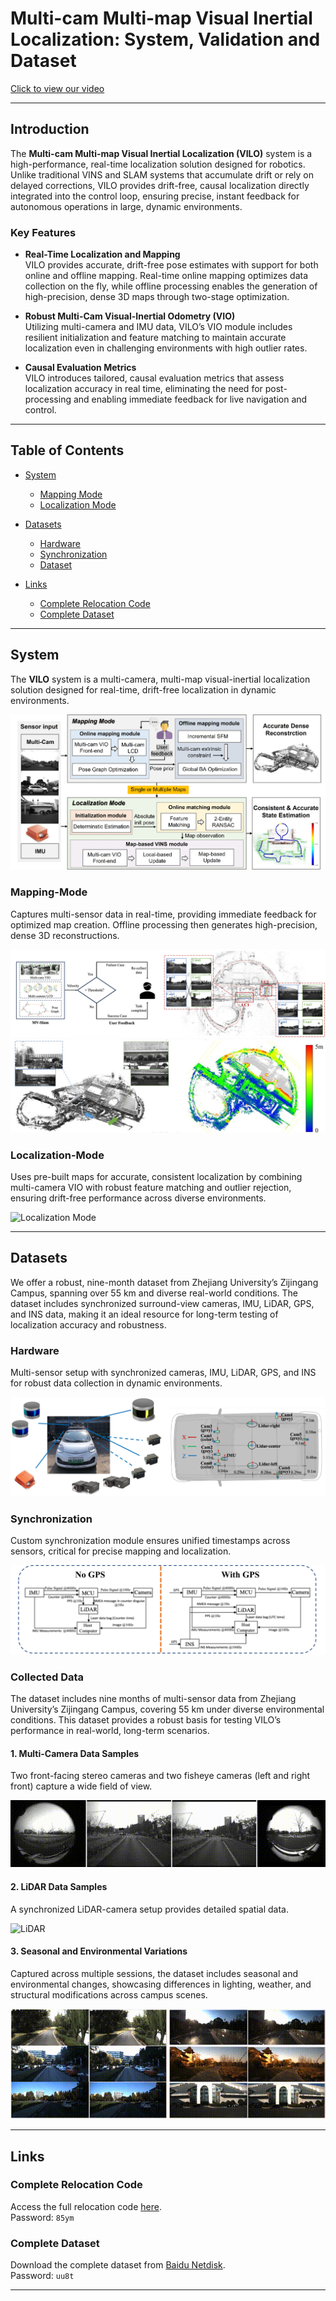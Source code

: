 # Multi-cam Multi-map Visual Inertial Localization: System, Validation and Dataset

<!-- ![Multi-cam Multi-map Visual Inertial Localization: System, Validation and Dataset](./figs/video.png) -->
[Click to view our video](https://www.bilibili.com/video/BV1bZ1sYgERL)


<!-- ---

## Introduction

The **Multi-cam Multi-map Visual Inertial Localization (VILO)** system is a high-performance, real-time localization solution tailored for robotics. Unlike traditional VINS and SLAM systems that either accumulate drift over time or rely on delayed corrections, VILO offers drift-free, causal localization directly integrated into the control loop, ensuring precise, instant feedback for autonomous operations. Additionally, VILO introduces **multiple metrics for performance evaluation**, allowing thorough assessment of real-time accuracy and robustness across varied conditions.

Alongside the system, we provide a **comprehensive dataset**, featuring nine months of multi-sensor data collected at Zhejiang University’s Zijingang Campus. This dataset, covering over 55 km in diverse conditions, includes synchronized surround-view cameras, IMU, LiDAR, GPS, and INS data, creating an ideal resource for testing localization in real-world scenarios.

---

### Features
- **Real-Time Localization and Mapping**
  Provides drift-free, real-time pose estimates and supports both online data collection and offline high-precision 3D mapping, ideal for large-scale, dynamic environments.

- **Robust Multi-Cam VIO**
  Integrates multi-camera and IMU data with resilient initialization and feature matching to ensure accurate localization even under challenging conditions with high outlier rates.

- **Causal Evaluation Metrics**  
  Tailored causal metrics assess localization accuracy in real-time without post-processing, offering relevant feedback for live navigation and control applications.

- **Comprehensive Dataset**  
  Nine-month dataset from Zhejiang University’s campus, featuring over 55 km of synchronized multi-sensor data, ideal for testing long-term localization accuracy and robustness in real-world conditions.

--- -->

---
## Introduction

The **Multi-cam Multi-map Visual Inertial Localization (VILO)** system is a high-performance, real-time localization solution designed for robotics. Unlike traditional VINS and SLAM systems that accumulate drift or rely on delayed corrections, VILO provides drift-free, causal localization directly integrated into the control loop, ensuring precise, instant feedback for autonomous operations in large, dynamic environments.

### Key Features

- **Real-Time Localization and Mapping**  
  VILO provides accurate, drift-free pose estimates with support for both online and offline mapping. Real-time online mapping optimizes data collection on the fly, while offline processing enables the generation of high-precision, dense 3D maps through two-stage optimization.

- **Robust Multi-Cam Visual-Inertial Odometry (VIO)**  
  Utilizing multi-camera and IMU data, VILO’s VIO module includes resilient initialization and feature matching to maintain accurate localization even in challenging environments with high outlier rates.

- **Causal Evaluation Metrics**  
  VILO introduces tailored, causal evaluation metrics that assess localization accuracy in real time, eliminating the need for post-processing and enabling immediate feedback for live navigation and control.

---

## Table of Contents

- [System](#system)
  - [Mapping Mode](#Mapping-Mode)
  - [Localization Mode](#Localization-Mode)

- [Datasets](#Datasets)
  - [Hardware](#hardware)
  - [Synchronization](#synchronization)
  - [Dataset](#dataset)

- [Links](#links)
  - [Complete Relocation Code](#complete-relocation-code)
  - [Complete Dataset](#complete-dataset)

---

## System

The **VILO** system is a multi-camera, multi-map visual-inertial localization solution designed for real-time, drift-free localization in dynamic environments.

![System Architecture](./figs/system_overview.jpg)

### Mapping-Mode
Captures multi-sensor data in real-time, providing immediate feedback for optimized map creation. Offline processing then generates high-precision, dense 3D reconstructions.

![Mapping Mode](./figs/mapping.jpg)
![Mapping Mode](./figs/mapping_result.jpg)

### Localization-Mode
Uses pre-built maps for accurate, consistent localization by combining multi-camera VIO with robust feature matching and outlier rejection, ensuring drift-free performance across diverse environments.

![Localization Mode](./figs/4X_Localization_Mode_part_gif.gif)

---

## Datasets

We offer a robust, nine-month dataset from Zhejiang University’s Zijingang Campus, spanning over 55 km and diverse real-world conditions. The dataset includes synchronized surround-view cameras, IMU, LiDAR, GPS, and INS data, making it an ideal resource for long-term testing of localization accuracy and robustness.

### Hardware

Multi-sensor setup with synchronized cameras, IMU, LiDAR, GPS, and INS for robust data collection in dynamic environments.

![Hardware Setup](./figs/hardware.jpg)

### Synchronization

Custom synchronization module ensures unified timestamps across sensors, critical for precise mapping and localization.

![Synchronization Process](./figs/sync.jpg)

### Collected Data

The dataset includes nine months of multi-sensor data from Zhejiang University’s Zijingang Campus, covering 55 km under diverse environmental conditions. This dataset provides a robust basis for testing VILO’s performance in real-world, long-term scenarios.

#### 1. Multi-Camera Data Samples

Two front-facing stereo cameras and two fisheye cameras (left and right front) capture a wide field of view.

![Multi-Camera](./figs/dataset_4cam_gif.gif)

#### 2. LiDAR Data Samples

A synchronized LiDAR-camera setup provides detailed spatial data.

![LiDAR](./figs/dataset_lidar_gif.gif)

#### 3. Seasonal and Environmental Variations

Captured across multiple sessions, the dataset includes seasonal and environmental changes, showcasing differences in lighting, weather, and structural modifications across campus scenes.

![Seasonal Variations](./figs/data.gif)

---

## Links

### Complete Relocation Code

Access the full relocation code [here](https://pan.baidu.com/s/14YC5RbbUCvHGtfiMaM2u0A?pwd=85ym).  
Password: `85ym`

### Complete Dataset

Download the complete dataset from [Baidu Netdisk](https://pan.baidu.com/s/16jxudkPhjoSZaeb87pbkOw?pwd=uu8t).  
Password: `uu8t`

---

<!-- ## Citing

```bibtex
@article{xxxxxx,
  title={Multi-cam Multi-map Visual Inertial Localization: System, Validation and Dataset},
  author={Fuzhang Han*, Yufei Wei*, Yanmei Jiao, Zhuqing Zhang, Yiyuan Pan, Wenjun Huang, Li Tang, Huan Yin, Xiaqing Ding, Rong Xiong, Yue Wang},
  journal={},
  year={2024}
}
``` -->
